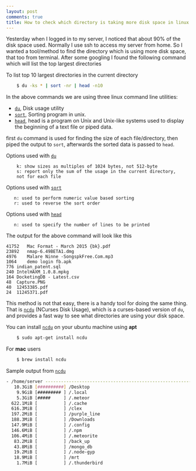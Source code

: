 ```yaml
---
layout: post
comments: true
title: How to check which directory is taking more disk space in linux
---
```


Yesterday when I logged in to my server, I noticed that about 90% of the disk space used. Normally I use ssh to access my server from home.
So I wanted a tool/method to find the directory which is using more disk space, that too from terminal. After some googling I found the following command which will list the top largest directories

To list top 10 largest directories in the current directory

```sh
	$ du -ks * | sort -nr | head -n10
```  

In the above commands we are using three linux command line utilities:

*    [`du`](https://en.wikipedia.org/wiki/Du_(Unix)), Disk usage utility
*    [`sort`](https://en.wikipedia.org/wiki/Sort_(Unix)), Sorting program in unix.
*    [`head`](https://en.wikipedia.org/wiki/Head_(Unix)), head is a program on Unix and Unix-like systems used to display the beginning of a text file or piped data.

first `du` command is used for finding the size of each file/directory, then piped the output to `sort`, afterwards the sorted data is passed to `head`. 

Options used with [`du`](https://en.wikipedia.org/wiki/Du_(Unix))

```
    k: show sizes as multiples of 1024 bytes, not 512-byte
    s: report only the sum of the usage in the current directory, 
    not for each file
```
Options used with [`sort`](https://en.wikipedia.org/wiki/Sort_(Unix))

```
   n: used to perform numeric value based sorting
   r: used to reverse the sort order
```
Options used with [`head`](https://en.wikipedia.org/wiki/Head_(Unix))

```
   n: used to specify the number of lines to be printed 
```
 The output for the above command will look like this

```
41752	Mac Format - March 2015 {bk}.pdf
23892	nmap-6.49BETA1.dmg
4976	Malare Ninne -SongspkFree.Com.mp3
1064	demo login fb.apk
776	indian_patent.sql
240	IntelHAXM_1.0.8.mpkg
164	DocketingDB - Latest.csv
48	Capture.PNG
40	12453385.pdf
24	11245371.pdf
```
This method is  not that easy, there is a handy tool for doing the same thing. That is [`ncdu`](http://linux.die.net/man/1/ncdu) (NCurses Disk Usage), which is a curses-based version of `du`, and provides a fast way to see what directories are using your disk space. 

You can install [`ncdu`](http://linux.die.net/man/1/ncdu) on your ubuntu machine using **apt**

```sh
    $ sudo apt-get install ncdu
```
For **mac** users

```sh
    $ brew install ncdu
```
Sample output from [`ncdu`](http://linux.die.net/man/1/ncdu)

```sh
- /home/server ----------------------------------------------------------
   10.3GiB [##########] /Desktop
    9.9GiB [######### ] /.local
    5.3GiB [#####     ] /.meteor
  622.1MiB [          ] /.cache
  616.3MiB [          ] /clex
  197.2MiB [          ] /purple_line
  188.3MiB [          ] /Downloads
  147.9MiB [          ] /.config
  146.6MiB [          ] /.npm
  106.4MiB [          ] /.meteorite
   83.2MiB [          ] /back_up
   43.8MiB [          ] /mongo_db
   19.2MiB [          ] /.node-gyp
   18.9MiB [          ] /mrt
    1.7MiB [          ] /.thunderbird
```

